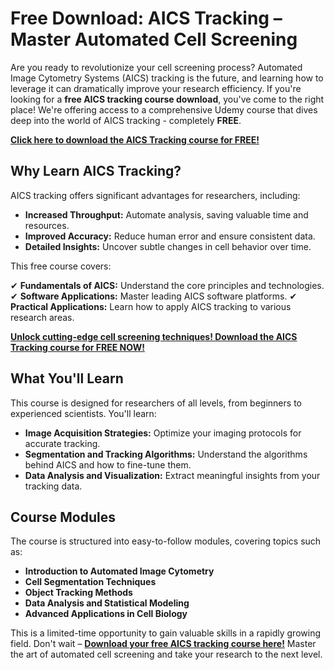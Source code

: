 # Free Download: AICS Tracking – Master Automated Cell Screening

Are you ready to revolutionize your cell screening process? Automated Image Cytometry Systems (AICS) tracking is the future, and learning how to leverage it can dramatically improve your research efficiency. If you're looking for a **free AICS tracking course download**, you've come to the right place! We're offering access to a comprehensive Udemy course that dives deep into the world of AICS tracking - completely **FREE**.

[**Click here to download the AICS Tracking course for FREE!**](https://udemywork.com/aics-tracking)

## Why Learn AICS Tracking?

AICS tracking offers significant advantages for researchers, including:

*   **Increased Throughput:** Automate analysis, saving valuable time and resources.
*   **Improved Accuracy:** Reduce human error and ensure consistent data.
*   **Detailed Insights:** Uncover subtle changes in cell behavior over time.

This free course covers:

✔  **Fundamentals of AICS:** Understand the core principles and technologies.
✔  **Software Applications:** Master leading AICS software platforms.
✔  **Practical Applications:** Learn how to apply AICS tracking to various research areas.

[**Unlock cutting-edge cell screening techniques! Download the AICS Tracking course for FREE NOW!**](https://udemywork.com/aics-tracking)

## What You'll Learn

This course is designed for researchers of all levels, from beginners to experienced scientists. You'll learn:

*   **Image Acquisition Strategies:** Optimize your imaging protocols for accurate tracking.
*   **Segmentation and Tracking Algorithms:** Understand the algorithms behind AICS and how to fine-tune them.
*   **Data Analysis and Visualization:** Extract meaningful insights from your tracking data.

## Course Modules

The course is structured into easy-to-follow modules, covering topics such as:

*   **Introduction to Automated Image Cytometry**
*   **Cell Segmentation Techniques**
*   **Object Tracking Methods**
*   **Data Analysis and Statistical Modeling**
*   **Advanced Applications in Cell Biology**

This is a limited-time opportunity to gain valuable skills in a rapidly growing field. Don't wait – **[Download your free AICS tracking course here!](https://udemywork.com/aics-tracking)** Master the art of automated cell screening and take your research to the next level.

